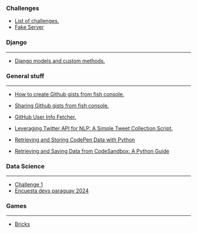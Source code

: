<!--
### Gral bloging

---

- [How to blog.](gral/how_to_blog.md)

- \[Distancia de edicion minima.\] (gral/distancia de edicion minima.md)
- \[Ejercicio 1\] (gral/ejer_0a100.md)
- \[FSTRIGS en Python\] (gral/fstrings.md)
- \[How to Blog\] (gral/how_to_blog.md)
- \[Operador ternario en Javascript.\] (gral/operador_ternario.md)

-->

### Challenges 
- [List of challenges.](challenges/index.md)
- [Fake Server](challenges/facke_server.md)

### Django 

______________________________________________________________________

- [Django models and custom methods.](django/django_models_custom_methods.md)

### General stuff 

______________________________________________________________________

- [How to create Github gists from fish console.](gral/gists_from_console.md)
- [Sharing Github gists from fish console.](gral/share_gist_from_console.md)
- [GitHub User Info Fetcher.](gral/gh_user_info.md)
- [Leveraging Twitter API for NLP: A Simple Tweet Collection Script.](gral/sabueso.md)

- [Retrieving and Storing CodePen Data with Python](computer_graphics/get_codepen_data.md)
- [Retrieving and Saving Data from CodeSandbox: A Python Guide](computer_graphics/get_codesandbox_data.md)

### Data Science

______________________________________________________________________

- [Challenge 1](data_science/challenges/challenge1.md)
- [Encuesta devs paraguay 2024](data_science/projects/Encuesta_IT_Py_2024/intro.md)

### Games

______________________________________________________________________

- [Bricks](computer_graphics/games/bricks.md)
